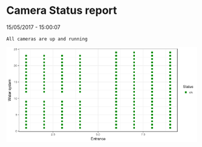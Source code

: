 Camera Status report
================
15/05/2017 - 15:00:07

    All cameras are up and running

![](camreport_files/figure-markdown_github/unnamed-chunk-2-1.png)
